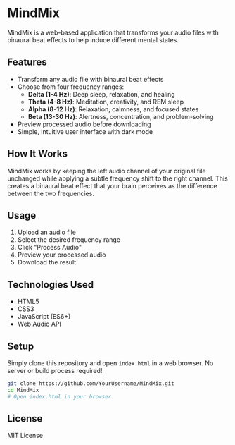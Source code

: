 # MindMix

MindMix is a web-based application that transforms your audio files with binaural beat effects to help induce different mental states.

## Features

- Transform any audio file with binaural beat effects
- Choose from four frequency ranges:
  - **Delta (1-4 Hz)**: Deep sleep, relaxation, and healing
  - **Theta (4-8 Hz)**: Meditation, creativity, and REM sleep
  - **Alpha (8-12 Hz)**: Relaxation, calmness, and focused states
  - **Beta (13-30 Hz)**: Alertness, concentration, and problem-solving
- Preview processed audio before downloading
- Simple, intuitive user interface with dark mode

## How It Works

MindMix works by keeping the left audio channel of your original file unchanged while applying a subtle frequency shift to the right channel. This creates a binaural beat effect that your brain perceives as the difference between the two frequencies.

## Usage

1. Upload an audio file
2. Select the desired frequency range
3. Click "Process Audio"
4. Preview your processed audio
5. Download the result

## Technologies Used

- HTML5
- CSS3
- JavaScript (ES6+)
- Web Audio API

## Setup

Simply clone this repository and open `index.html` in a web browser. No server or build process required!

```bash
git clone https://github.com/YourUsername/MindMix.git
cd MindMix
# Open index.html in your browser
```

## License

MIT License 
